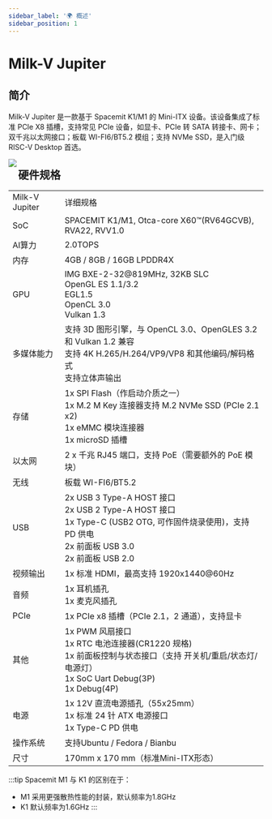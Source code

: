 ```yaml
---
sidebar_label: '🌍 概述'
sidebar_position: 1
---
```


# Milk-V Jupiter

## 简介

Milk-V Jupiter 是一款基于 Spacemit K1/M1 的 Mini-ITX 设备。该设备集成了标准 PCIe X8 插槽，支持常见 PCIe 设备，如显卡、PCIe 转 SATA 转接卡、网卡；双千兆以太网接口；板载 WI-FI6/BT5.2 模组；支持 NVMe SSD，是入门级 RISC-V Desktop 首选。

<Image src='/docs/jupiter/jupiter-overview.webp' maxWidth='100%' align='left' />

## 硬件规格

<table>
    <tr>
        <td>Milk-V Jupiter</td>
        <td>详细规格</td>
    </tr>
    <tr>
        <td>SoC</td>
        <td>SPACEMIT K1/M1, Otca-core X60™(RV64GCVB), RVA22, RVV1.0</td>
    </tr>
    <tr>
        <td>AI算力</td>
        <td>2.0TOPS</td>
    </tr>
    <tr>
        <td>内存</td>
        <td>4GB / 8GB / 16GB LPDDR4X</td>
    </tr>
    <tr>
        <td>GPU</td>
        <td>IMG BXE-2-32@819MHz, 32KB SLC <br/> OpenGL ES 1.1/3.2 <br/> EGL1.5 <br/> OpenCL 3.0 <br/> Vulkan 1.3</td>
    </tr>
    <tr>
        <td>多媒体能力</td>
        <td>支持 3D 图形引擎，与 OpenCL 3.0、OpenGLES 3.2 和 Vulkan 1.2 兼容 <br/> 支持 4K H.265/H.264/VP9/VP8 和其他编码/解码格式 <br/> 支持立体声输出</td>
    </tr>
    <tr>
        <td>存储</td>
        <td>1x SPI Flash（作启动介质之一）<br/> 1x M.2 M Key 连接器支持 M.2 NVMe SSD (PCIe 2.1 x2) <br/> 1x eMMC 模块连接器 <br/> 1x microSD 插槽</td>
    </tr>
    <tr>
        <td>以太网</td>
        <td>2 x 千兆 RJ45 端口，支持 PoE（需要额外的 PoE 模块）</td>
    </tr>
    <tr>
        <td>无线</td>
        <td>板载 WI-FI6/BT5.2</td>
    </tr>
    <tr>
        <td>USB</td>
        <td>2x USB 3 Type-A HOST 接口 <br/> 2x USB 2 Type-A HOST 接口 <br/> 1x Type-C (USB2 OTG, 可作固件烧录使用)，支持 PD 供电 <br/> 2x 前面板 USB 3.0 <br/> 2x 前面板 USB 2.0</td>
    </tr>
    <tr>
        <td>视频输出</td>
        <td>1x 标准 HDMI，最高支持 1920x1440@60Hz</td>
    </tr>
    <tr>
        <td>音频</td>
        <td>1x 耳机插孔 <br/> 1x 麦克风插孔</td>
    </tr>
    <tr>
        <td>PCIe</td>
        <td>1x PCIe x8 插槽（PCIe 2.1，2 通道），支持显卡</td>
    </tr>
    <tr>
        <td>其他</td>
        <td>1x PWM 风扇接口 <br/> 1x RTC 电池连接器(CR1220 规格) <br/> 1x 前面板控制与状态接口（支持 开关机/重启/状态灯/电源灯） <br/> 1x SoC Uart Debug(3P) <br/> 1x Debug(4P)</td>
    </tr>
    <tr>
        <td>电源</td>
        <td>1x 12V 直流电源插孔（55x25mm）<br/> 1x 标准 24 针 ATX 电源接口 <br/> 1x Type-C PD 供电</td>
    </tr>
    <tr>
        <td>操作系统</td>
        <td>支持Ubuntu / Fedora / Bianbu</td>
    </tr>
    <tr>
        <td>尺寸</td>
        <td>170mm x 170 mm（标准Mini-ITX形态）</td>
    </tr>
</table>

:::tip
Spacemit M1 与 K1 的区别在于：
- M1 采用更强散热性能的封装，默认频率为1.8GHz
- K1 默认频率为1.6GHz
:::